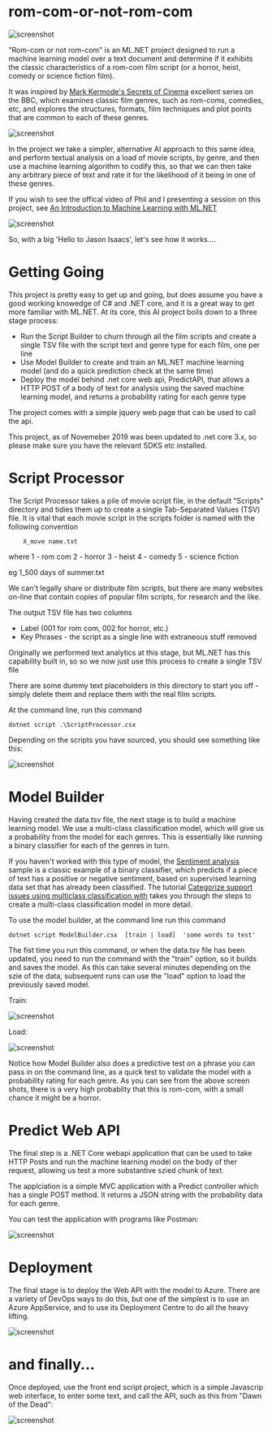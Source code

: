 # rom-com-or-not-rom-com
![screenshot](./etc/img/lotsofromcoms.png)

"Rom-com or not rom-com" is an ML.NET project designed to run a machine learning model over a text document and determine if it exhibits the classic characteristics of a rom-com film script (or a horror, heist, comedy or science fiction film).

It was inspired by [Mark Kermode's Secrets of Cinema](https://www.bbc.co.uk/programmes/b0bbn5pt) excellent series on the BBC, which examines classic film genres, such as rom-coms, comedies, etc, and explores the structures, formats, film techniques and plot points that are common to each of these genres.

![screenshot](./etc/img/Mark_Kermodes_Secrets_of_Cinema.jpg)

In the project we take a simpler, alternative AI approach to this same idea, and perform textual analysis on a load of movie scripts, by genre, and then use a machine learning algorithm to codify this, so that we can then take any arbitrary piece of text and rate it for the likelihood of it being in one of these genres. 

If you wish to see the offical video of Phil and I presenting a session on this project, see [An Introduction to Machine Learning with ML.NET](https://www.youtube.com/watch?v=Y5wJ8xtlupk)

![screenshot](./etc/mlvideo.png)

So, with a big 'Hello to Jason Isaacs', let's see how it works....

# Getting Going

This project is pretty easy to get up and going, but does assume you have a good working knowedge of C# and .NET core, and it is a great way to get more familiar with ML.NET. At its core, this AI project boils down to a three stage process:

- Run the Script Builder to churn through all the film scripts and create a single TSV file with the script text and genre type for each film, one per line
- Use Model Builder to create and train an ML.NET machine learning model (and do a quick prediction check at the same time)
- Deploy the model behind .net core web api, PredictAPI, that allows a HTTP POST of a body of text for analysis using the saved machine learning model, and returns a probability rating for each genre type

The project comes with a simple jquery web page that can be used to call the api.

This project, as of Novemeber 2019 was  been updated to .net core 3.x, so please make sure you have the relevant SDKS etc installed. 

# Script Processor 

The Script Processor takes a pile of movie script file, in the default "Scripts" directory and tidies them up to create a single Tab-Separated Values (TSV) file. It is vital that each movie script in the scripts folder is named with the following convention

        X_move name.txt

where
        1 - rom com
        2 - horror
        3 - heist
        4 - comedy
        5 - science fiction  

eg  1_500 days of summer.txt


We can't legally share or distribute film scripts, but there are many websites on-line that contain copies of popular film scripts, for research and the like. 

The output TSV file has two columns
-   Label (001 for rom com, 002 for horror, etc.) 
-   Key Phrases - the script as a single line with extraneous stuff removed   
    
Originally we performed text analytics at this stage, but ML.NET has this capability built in, so so we now just use this process to create a single TSV file

There are some dummy text placeholders in this directory to start you off - simply delete them and replace them with the real film scripts.

At the command line, run this command

    dotnet script .\ScriptProcessor.csx 

Depending on the scripts you have sourced, you should see something  like this:

![screenshot](./etc/img/outputfromscripbuilder.png)


# Model Builder

Having created the data.tsv file, the next stage is to build a machine learning model. We use a multi-class classification model, which will give us a probability from the model for each genres. This is essentially like running a binary classifier for each of the genres in turn. 

If you haven't worked with this type of model, the [Sentiment analysis](https://github.com/dotnet/machinelearning-samples/tree/master/samples/csharp/getting-started/BinaryClassification_SentimentAnalysis) sample is a classic example of a binary classifier, which predicts if a piece of text has a positive or negative sentiment, based on supervised learning data set that has already been classified. The tutorial [Categorize support issues using multiclass classification with](https://docs.microsoft.com/en-us/dotnet/machine-learning/tutorials/github-issue-classification) takes you through the steps to create a multi-class classification model in more detail.

To use the model builder, at the command line run this command

	dotnet script ModelBuilder.csx  [train | load]  'some words to test'

The fist time you run this command, or when the data.tsv file has been updated, you need to run the command with the "train" option, so it builds and saves the model. As this can take several minutes depending on the szie of the data, subsequent runs can use the "load" option to load the previously saved model.

Train:

![screenshot](./etc/img/modelbuildertrain.png)

Load:

![screenshot](./etc/img/modelbuilderload.png)

Notice how Model Builder also does a predictive test on a phrase you can pass in on the command line, as a quick test to validate the model with a probability rating for each genre. As you can see from the above screen shots, there is a very high probabilty that this is rom-com, with a small chance it might be a horror.

# Predict Web API

The final step is a .NET Core webapi application that can be used to take HTTP Posts and run the machine learning model on the body of ther request, allowing us test a more substantive szied chunk of text.

The applciation is a simple MVC application with a Predict controller which has a single POST method. It returns a JSON string with the probability data for each genre.

You can test the application with programs like Postman:

![screenshot](./etc/img/postman.png)

# Deployment 

The final stage is to deploy the Web API with the model to Azure. There are a variety of DevOps ways to do this, but one of the simplest is to use an Azure AppService, and to use its Deployment Centre to do all the heavy lifting.

![screenshot](./etc/img/DeploymentCentre.png)


# and finally...

Once deployed, use the front end script project, which is a simple Javascrip web interface, to enter some text, and call the API, such as this from "Dawn of the Dead":

![screenshot](./etc/img/ui.png)

